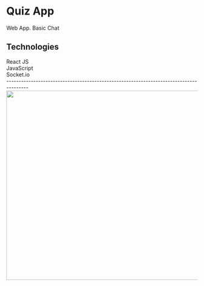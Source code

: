 
# Quiz App
Web App. Basic Chat
<html>
  <div>
    <div>
      <h2>Technologies</h2>
      <div>
        React JS
      </div>
      <div>
        JavaScript
      </div> 
      <div>
        Socket.io
      </div> 
      <div>---------------------------------------------------------------------------------------</div> 
    </div>
  </div>
<div class="row">
  <div class="column">
    <img src="https://user-images.githubusercontent.com/5294488/135763905-57cafff7-01b9-42f4-b302-605abc565cc6.png" width="700px" height="500px">
   
  </div>
  <div class="column">
   
  </div>
  
  <div class="column">
   
  </div>
  <div class="column">
   
  </div>
</div>  
</html>
